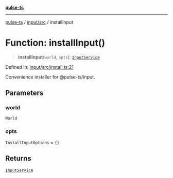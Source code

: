 [**pulse-ts**](../../../README.md)

***

[pulse-ts](../../../README.md) / [input/src](../README.md) / installInput

# Function: installInput()

> **installInput**(`world`, `opts`): [`InputService`](../classes/InputService.md)

Defined in: [input/src/install.ts:21](https://github.com/jlehett/pulse-ts/blob/95f7e0ab0aafbcd2aad691251c554317b3dfe19c/packages/input/src/install.ts#L21)

Convenience installer for @pulse-ts/input.

## Parameters

### world

`World`

### opts

`InstallInputOptions` = `{}`

## Returns

[`InputService`](../classes/InputService.md)
